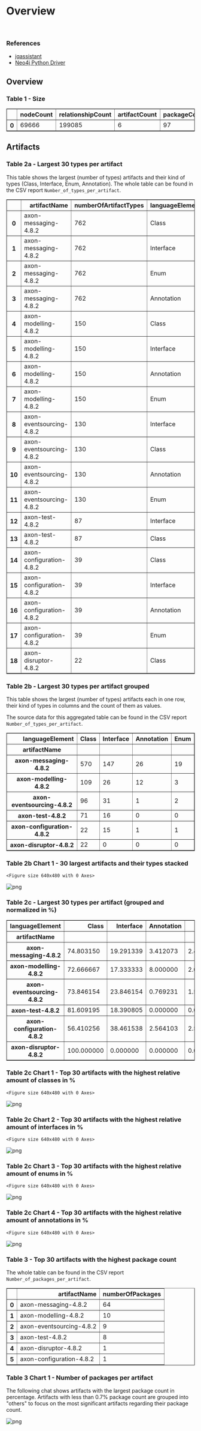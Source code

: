 # Overview
<br>  

### References
- [jqassistant](https://jqassistant.org)
- [Neo4j Python Driver](https://neo4j.com/docs/api/python-driver/current)





## Overview

### Table 1 - Size




<div>
<table border="1" class="dataframe">
  <thead>
    <tr style="text-align: right;">
      <th></th>
      <th>nodeCount</th>
      <th>relationshipCount</th>
      <th>artifactCount</th>
      <th>packageCount</th>
      <th>typeCount</th>
      <th>methodCount</th>
      <th>memberCount</th>
    </tr>
  </thead>
  <tbody>
    <tr>
      <th>0</th>
      <td>69666</td>
      <td>199085</td>
      <td>6</td>
      <td>97</td>
      <td>1620</td>
      <td>6737</td>
      <td>8170</td>
    </tr>
  </tbody>
</table>
</div>



## Artifacts

### Table 2a - Largest 30 types per artifact

This table shows the largest (number of types) artifacts and their kind of types (Class, Interface, Enum, Annotation).
The whole table can be found in the CSV report `Number_of_types_per_artifact`.




<div>
<table border="1" class="dataframe">
  <thead>
    <tr style="text-align: right;">
      <th></th>
      <th>artifactName</th>
      <th>numberOfArtifactTypes</th>
      <th>languageElement</th>
      <th>numberOfTypes</th>
    </tr>
  </thead>
  <tbody>
    <tr>
      <th>0</th>
      <td>axon-messaging-4.8.2</td>
      <td>762</td>
      <td>Class</td>
      <td>570</td>
    </tr>
    <tr>
      <th>1</th>
      <td>axon-messaging-4.8.2</td>
      <td>762</td>
      <td>Interface</td>
      <td>147</td>
    </tr>
    <tr>
      <th>2</th>
      <td>axon-messaging-4.8.2</td>
      <td>762</td>
      <td>Enum</td>
      <td>19</td>
    </tr>
    <tr>
      <th>3</th>
      <td>axon-messaging-4.8.2</td>
      <td>762</td>
      <td>Annotation</td>
      <td>26</td>
    </tr>
    <tr>
      <th>4</th>
      <td>axon-modelling-4.8.2</td>
      <td>150</td>
      <td>Class</td>
      <td>109</td>
    </tr>
    <tr>
      <th>5</th>
      <td>axon-modelling-4.8.2</td>
      <td>150</td>
      <td>Interface</td>
      <td>26</td>
    </tr>
    <tr>
      <th>6</th>
      <td>axon-modelling-4.8.2</td>
      <td>150</td>
      <td>Annotation</td>
      <td>12</td>
    </tr>
    <tr>
      <th>7</th>
      <td>axon-modelling-4.8.2</td>
      <td>150</td>
      <td>Enum</td>
      <td>3</td>
    </tr>
    <tr>
      <th>8</th>
      <td>axon-eventsourcing-4.8.2</td>
      <td>130</td>
      <td>Interface</td>
      <td>31</td>
    </tr>
    <tr>
      <th>9</th>
      <td>axon-eventsourcing-4.8.2</td>
      <td>130</td>
      <td>Class</td>
      <td>96</td>
    </tr>
    <tr>
      <th>10</th>
      <td>axon-eventsourcing-4.8.2</td>
      <td>130</td>
      <td>Annotation</td>
      <td>1</td>
    </tr>
    <tr>
      <th>11</th>
      <td>axon-eventsourcing-4.8.2</td>
      <td>130</td>
      <td>Enum</td>
      <td>2</td>
    </tr>
    <tr>
      <th>12</th>
      <td>axon-test-4.8.2</td>
      <td>87</td>
      <td>Interface</td>
      <td>16</td>
    </tr>
    <tr>
      <th>13</th>
      <td>axon-test-4.8.2</td>
      <td>87</td>
      <td>Class</td>
      <td>71</td>
    </tr>
    <tr>
      <th>14</th>
      <td>axon-configuration-4.8.2</td>
      <td>39</td>
      <td>Class</td>
      <td>22</td>
    </tr>
    <tr>
      <th>15</th>
      <td>axon-configuration-4.8.2</td>
      <td>39</td>
      <td>Interface</td>
      <td>15</td>
    </tr>
    <tr>
      <th>16</th>
      <td>axon-configuration-4.8.2</td>
      <td>39</td>
      <td>Annotation</td>
      <td>1</td>
    </tr>
    <tr>
      <th>17</th>
      <td>axon-configuration-4.8.2</td>
      <td>39</td>
      <td>Enum</td>
      <td>1</td>
    </tr>
    <tr>
      <th>18</th>
      <td>axon-disruptor-4.8.2</td>
      <td>22</td>
      <td>Class</td>
      <td>22</td>
    </tr>
  </tbody>
</table>
</div>



### Table 2b - Largest 30 types per artifact grouped

This table shows the largest (number of types) artifacts each in one row, their kind of types in columns and the count of them as values.

The source data for this aggregated table can be found in the CSV report `Number_of_types_per_artifact`.




<div>
<table border="1" class="dataframe">
  <thead>
    <tr style="text-align: right;">
      <th>languageElement</th>
      <th>Class</th>
      <th>Interface</th>
      <th>Annotation</th>
      <th>Enum</th>
    </tr>
    <tr>
      <th>artifactName</th>
      <th></th>
      <th></th>
      <th></th>
      <th></th>
    </tr>
  </thead>
  <tbody>
    <tr>
      <th>axon-messaging-4.8.2</th>
      <td>570</td>
      <td>147</td>
      <td>26</td>
      <td>19</td>
    </tr>
    <tr>
      <th>axon-modelling-4.8.2</th>
      <td>109</td>
      <td>26</td>
      <td>12</td>
      <td>3</td>
    </tr>
    <tr>
      <th>axon-eventsourcing-4.8.2</th>
      <td>96</td>
      <td>31</td>
      <td>1</td>
      <td>2</td>
    </tr>
    <tr>
      <th>axon-test-4.8.2</th>
      <td>71</td>
      <td>16</td>
      <td>0</td>
      <td>0</td>
    </tr>
    <tr>
      <th>axon-configuration-4.8.2</th>
      <td>22</td>
      <td>15</td>
      <td>1</td>
      <td>1</td>
    </tr>
    <tr>
      <th>axon-disruptor-4.8.2</th>
      <td>22</td>
      <td>0</td>
      <td>0</td>
      <td>0</td>
    </tr>
  </tbody>
</table>
</div>



### Table 2b Chart 1 - 30 largest artifacts and their types stacked


    <Figure size 640x480 with 0 Axes>



    
![png](Overview_files/Overview_17_1.png)
    


### Table 2c - Largest 30 types per artifact (grouped and normalized in %)




<div>
<table border="1" class="dataframe">
  <thead>
    <tr style="text-align: right;">
      <th>languageElement</th>
      <th>Class</th>
      <th>Interface</th>
      <th>Annotation</th>
      <th>Enum</th>
    </tr>
    <tr>
      <th>artifactName</th>
      <th></th>
      <th></th>
      <th></th>
      <th></th>
    </tr>
  </thead>
  <tbody>
    <tr>
      <th>axon-messaging-4.8.2</th>
      <td>74.803150</td>
      <td>19.291339</td>
      <td>3.412073</td>
      <td>2.493438</td>
    </tr>
    <tr>
      <th>axon-modelling-4.8.2</th>
      <td>72.666667</td>
      <td>17.333333</td>
      <td>8.000000</td>
      <td>2.000000</td>
    </tr>
    <tr>
      <th>axon-eventsourcing-4.8.2</th>
      <td>73.846154</td>
      <td>23.846154</td>
      <td>0.769231</td>
      <td>1.538462</td>
    </tr>
    <tr>
      <th>axon-test-4.8.2</th>
      <td>81.609195</td>
      <td>18.390805</td>
      <td>0.000000</td>
      <td>0.000000</td>
    </tr>
    <tr>
      <th>axon-configuration-4.8.2</th>
      <td>56.410256</td>
      <td>38.461538</td>
      <td>2.564103</td>
      <td>2.564103</td>
    </tr>
    <tr>
      <th>axon-disruptor-4.8.2</th>
      <td>100.000000</td>
      <td>0.000000</td>
      <td>0.000000</td>
      <td>0.000000</td>
    </tr>
  </tbody>
</table>
</div>



### Table 2c Chart 1 - Top 30 artifacts with the highest relative amount of classes in %


    <Figure size 640x480 with 0 Axes>



    
![png](Overview_files/Overview_21_1.png)
    


### Table 2c Chart 2 - Top 30 artifacts with the highest relative amount of interfaces in %


    <Figure size 640x480 with 0 Axes>



    
![png](Overview_files/Overview_23_1.png)
    


### Table 2c Chart 3 - Top 30 artifacts with the highest relative amount of enums in %


    <Figure size 640x480 with 0 Axes>



    
![png](Overview_files/Overview_25_1.png)
    


### Table 2c Chart 4 - Top 30 artifacts with the highest relative amount of annotations in %


    <Figure size 640x480 with 0 Axes>



    
![png](Overview_files/Overview_27_1.png)
    


### Table 3 - Top 30 artifacts with the highest package count

The whole table can be found in the CSV report `Number_of_packages_per_artifact`.




<div>
<table border="1" class="dataframe">
  <thead>
    <tr style="text-align: right;">
      <th></th>
      <th>artifactName</th>
      <th>numberOfPackages</th>
    </tr>
  </thead>
  <tbody>
    <tr>
      <th>0</th>
      <td>axon-messaging-4.8.2</td>
      <td>64</td>
    </tr>
    <tr>
      <th>1</th>
      <td>axon-modelling-4.8.2</td>
      <td>10</td>
    </tr>
    <tr>
      <th>2</th>
      <td>axon-eventsourcing-4.8.2</td>
      <td>9</td>
    </tr>
    <tr>
      <th>3</th>
      <td>axon-test-4.8.2</td>
      <td>8</td>
    </tr>
    <tr>
      <th>4</th>
      <td>axon-disruptor-4.8.2</td>
      <td>1</td>
    </tr>
    <tr>
      <th>5</th>
      <td>axon-configuration-4.8.2</td>
      <td>1</td>
    </tr>
  </tbody>
</table>
</div>



### Table 3 Chart 1 - Number of packages per artifact

The following chat shows artifacts with the largest package count in percentage. Artifacts with less than 0.7% package count are grouped into "others" to focus on the most significant artifacts regarding their package count.


    
![png](Overview_files/Overview_32_0.png)
    

